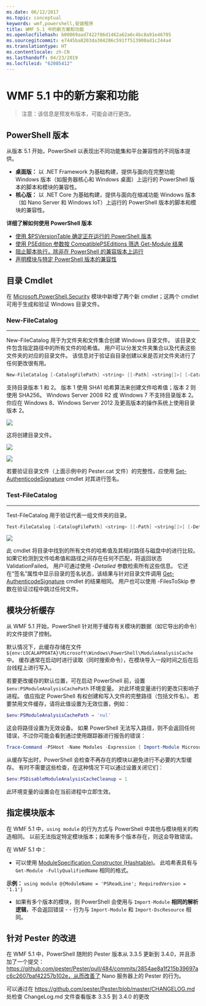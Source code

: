 ```yaml
---
ms.date: 06/12/2017
ms.topic: conceptual
keywords: wmf,powershell,安装程序
title: WMF 5.1 中的新方案和功能
ms.openlocfilehash: b00069aad7422f86d1462a62a6c4bc8a91e46705
ms.sourcegitcommit: e7445ba8203da304286c591ff513900ad1c244a4
ms.translationtype: HT
ms.contentlocale: zh-CN
ms.lasthandoff: 04/23/2019
ms.locfileid: "62085412"
---
```

# <a name="new-scenarios-and-features-in-wmf-51"></a>WMF 5.1 中的新方案和功能

> 注意：该信息是预发布版本，可能会进行更改。

## <a name="powershell-editions"></a>PowerShell 版本

从版本 5.1 开始，PowerShell 以表现出不同功能集和平台兼容性的不同版本提供。

- **桌面版：** 以 .NET Framework 为基础构建，提供与面向在完整功能 Windows 版本（如服务器核心和 Windows 桌面）上运行的 PowerShell 版本的脚本和模块的兼容性。
- **核心版：** 以 .NET Core 为基础构建，提供与面向在缩减功能 Windows 版本（如 Nano Server 和 Windows IoT）上运行的 PowerShell 版本的脚本和模块的兼容性。

**详细了解如何使用 PowerShell 版本**

- [使用 $PSVersionTable 确定正在运行的 PowerShell 版本](/powershell/module/microsoft.powershell.core/about/about_automatic_variables)
- [使用 PSEdition 参数按 CompatiblePSEditions 筛选 Get-Module 结果](/powershell/module/microsoft.powershell.core/get-module)
- [阻止脚本执行，除非在 PowerShell 的兼容版本上运行](/powershell/gallery/concepts/script-psedition-support)
- [声明模块与特定 PowerShell 版本的兼容性](/powershell/gallery/concepts/module-psedition-support)

## <a name="catalog-cmdlets"></a>目录 Cmdlet

在 [Microsoft.PowerShell.Security](/powershell/module/microsoft.powershell.security) 模块中新增了两个新 cmdlet；这两个 cmdlet 可用于生成和验证 Windows 目录文件。

### <a name="new-filecatalog"></a>New-FileCatalog
--------------------------------

New-FileCatalog 用于为文件夹和文件集合创建 Windows 目录文件。
该目录文件包含指定路径中的所有文件的哈希值。
用户可以分发文件夹集合以及代表这些文件夹的对应的目录文件。
该信息对于验证自目录创建以来是否对文件夹进行了任何更改很有用。

```powershell
New-FileCatalog [-CatalogFilePath] <string> [[-Path] <string[]>] [-CatalogVersion <int>] [-WhatIf] [-Confirm] [<CommonParameters>]
```

支持目录版本 1 和 2。
版本 1 使用 SHA1 哈希算法来创建文件哈希值；版本 2 则使用 SHA256。
Windows Server 2008 R2 或 Windows 7 不支持目录版本 2。
你应在 Windows 8、Windows Server 2012 及更高版本的操作系统上使用目录版本 2。

![](../images/NewFileCatalog.jpg)

这将创建目录文件。

![](../images/CatalogFile1.jpg)

![](../images/CatalogFile2.jpg)

若要验证目录文件（上面示例中的 Pester.cat 文件）的完整性，应使用 [Set-AuthenticodeSignature](/powershell/module/Microsoft.PowerShell.Security/Set-AuthenticodeSignature) cmdlet 对其进行签名。

### <a name="test-filecatalog"></a>Test-FileCatalog
--------------------------------

Test-FileCatalog 用于验证代表一组文件夹的目录。

```powershell
Test-FileCatalog [-CatalogFilePath] <string> [[-Path] <string[]>] [-Detailed] [-FilesToSkip <string[]>] [-WhatIf] [-Confirm] [<CommonParameters>]
```

![](../images/TestFileCatalog.jpg)

此 cmdlet 将目录中找到的所有文件的哈希值及其相对路径与磁盘中的进行比较。
如果它检测到文件哈希值和路径之间存在任何不匹配，将返回状态 ValidationFailed。
用户可通过使用 *-Detailed* 参数检索所有这些信息。
它还在“签名”属性中显示目录的签名状态，该结果与针对目录文件调用 [Get-AuthenticodeSignature](/powershell/module/Microsoft.PowerShell.Security/Get-AuthenticodeSignature) cmdlet 的结果相同。
用户也可以使用 -FilesToSkip 参数在验证过程中跳过任何文件。

## <a name="module-analysis-cache"></a>模块分析缓存

从 WMF 5.1 开始，PowerShell 针对用于缓存有关模块的数据（如它导出的命令）的文件提供了控制。

默认情况下，此缓存存储在文件 `${env:LOCALAPPDATA}\Microsoft\Windows\PowerShell\ModuleAnalysisCache` 中。
缓存通常在启动时进行读取（同时搜索命令），在模块导入一段时间之后在后台线程上进行写入。

若要更改缓存的默认位置，可在启动 PowerShell 前，设置 `$env:PSModuleAnalysisCachePath` 环境变量。
对此环境变量进行的更改只影响子进程。
值应指定 PowerShell 有权创建和写入文件的完整路径（包括文件名）。
若要禁用文件缓存，请将此值设置为无效位置，例如：

```powershell
$env:PSModuleAnalysisCachePath = 'nul'
```

这会将路径设置为无效设备。
如果 PowerShell 无法写入路径，则不会返回任何错误，不过你可能会看到通过使用跟踪器进行报告的错误：

```powershell
Trace-Command -PSHost -Name Modules -Expression { Import-Module Microsoft.PowerShell.Management -Force }
```

从缓存写出时，PowerShell 会检查不再存在的模块以避免进行不必要的大型缓存。
有时不需要这些检查，在这种情况下可以通过设置关闭它们：

```powershell
$env:PSDisableModuleAnalysisCacheCleanup = 1
```

此环境变量的设置会在当前进程中立即生效。

## <a name="specifying-module-version"></a>指定模块版本

在 WMF 5.1 中，`using module` 的行为方式与 PowerShell 中其他与模块相关的构造相同。
以前无法指定特定模块版本；如果有多个版本存在，则这会导致错误。

在 WMF 5.1 中：

- 可以使用 [ModuleSpecification Constructor (Hashtable)](/dotnet/api/microsoft.powershell.commands.modulespecification.-ctor?view=powershellsdk-1.1.0#Microsoft_PowerShell_Commands_ModuleSpecification__ctor_System_Collections_Hashtable_)。
此哈希表具有与 `Get-Module -FullyQualifiedName` 相同的格式。

**示例：** `using module @{ModuleName = 'PSReadLine'; RequiredVersion = '1.1'}`

- 如果有多个版本的模块，则 PowerShell 会使用与 `Import-Module` **相同的解析逻辑**，不会返回错误 - - 行为与 `Import-Module` 和 `Import-DscResource` 相同。

## <a name="improvements-to-pester"></a>针对 Pester 的改进

在 WMF 5.1 中，PowerShell 随附的 Pester 版本从 3.3.5 更新到 3.4.0，并且添加了一个提交： https://github.com/pester/Pester/pull/484/commits/3854ae8a1f215b39697ac6c2607baf42257b102e，从而改善了 Nano 服务器上的 Pester 的行为。

可以通过在 https://github.com/pester/Pester/blob/master/CHANGELOG.md 处检查 ChangeLog.md 文件查看版本 3.3.5 到 3.4.0 的更改
